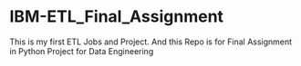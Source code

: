 # IBM-ETL_Final_Assignment

This is my first ETL Jobs and Project. And this Repo is for Final Assignment in Python Project for Data Engineering
